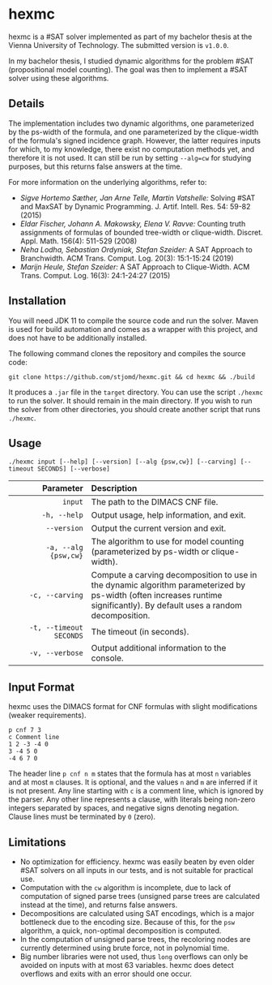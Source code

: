 # hexmc

hexmc is a #SAT solver implemented as part of my bachelor thesis at the Vienna University of Technology.
The submitted version is `v1.0.0`.

In my bachelor thesis, I studied dynamic algorithms for the problem #SAT (propositional model counting). The goal was then to implement a #SAT solver using these algorithms.

## Details

The implementation includes two dynamic algorithms, one parameterized by the ps-width of the formula, and one parameterized by the clique-width of the formula's signed incidence graph.
However, the latter requires inputs for which, to my knowledge, there exist no computation methods yet, and therefore it is not used.
It can still be run by setting `--alg=cw` for studying purposes, but this returns false answers at the time.


For more information on the underlying algorithms, refer to:
- *Sigve Hortemo Sæther, Jan Arne Telle, Martin Vatshelle:* Solving #SAT and MaxSAT by Dynamic Programming. J. Artif. Intell. Res. 54: 59-82 (2015)
- *Eldar Fischer, Johann A. Makowsky, Elena V. Ravve:* Counting truth assignments of formulas of bounded tree-width or clique-width. Discret. Appl. Math. 156(4): 511-529 (2008)
- *Neha Lodha, Sebastian Ordyniak, Stefan Szeider:* A SAT Approach to Branchwidth. ACM Trans. Comput. Log. 20(3): 15:1-15:24 (2019)
- *Marijn Heule, Stefan Szeider:* A SAT Approach to Clique-Width. ACM Trans. Comput. Log. 16(3): 24:1-24:27 (2015)

## Installation
You will need JDK 11 to compile the source code and run the solver.
Maven is used for build automation and comes as a wrapper with this project, and does not have to be additionally installed.

The following command clones the repository and compiles the source code:

```
git clone https://github.com/stjomd/hexmc.git && cd hexmc && ./build
```
It produces a `.jar` file in the `target` directory.
You can use the script `./hexmc` to run the solver.
It should remain in the main directory.
If you wish to run the solver from other directories, you should create another script that runs `./hexmc`.

## Usage

```
./hexmc input [--help] [--version] [--alg {psw,cw}] [--carving] [--timeout SECONDS] [--verbose]
```
| &nbsp;&nbsp;&nbsp;&nbsp;&nbsp;&nbsp;&nbsp;&nbsp;&nbsp;&nbsp;&nbsp;&nbsp;Parameter | Description
| --: | :----
| `input` | The path to the DIMACS CNF file.
| `-h, --help` | Output usage, help information, and exit.
| `--version` | Output the current version and exit.
| `-a, --alg {psw,cw}` | The algorithm to use for model counting (parameterized by ps-width or clique-width).
| `-c, --carving` | Compute a carving decomposition to use in the dynamic algorithm parameterized by ps-width (often increases runtime significantly). By default uses a random decomposition.
| `-t, --timeout SECONDS` | The timeout (in seconds).
| `-v, --verbose` | Output additional information to the console.

## Input Format

hexmc uses the DIMACS format for CNF formulas with slight modifications (weaker requirements).
```
p cnf 7 3
c Comment line
1 2 -3 -4 0
3 -4 5 0
-4 6 7 0
```
The header line `p cnf n m` states that the formula has at most `n` variables and at most `m` clauses.
It is optional, and the values `n` and `m` are inferred if it is not present.
Any line starting with `c` is a comment line, which is ignored by the parser.
Any other line represents a clause, with literals being non-zero integers separated by spaces, and negative signs denoting negation.
Clause lines must be terminated by `0` (zero).

## Limitations

- No optimization for efficiency.
hexmc was easily beaten by even older #SAT solvers on all inputs in our tests, and is not suitable for practical use.
- Computation with the `cw` algorithm is incomplete, due to lack of computation of signed parse trees (unsigned parse trees are calculated instead at the time), and returns false answers.
- Decompositions are calculated using SAT encodings, which is a major bottleneck due to the encoding size.
Because of this, for the `psw` algorithm, a quick, non-optimal decomposition is computed.
- In the computation of unsigned parse trees, the recoloring nodes are currently determined using brute force, not in polynomial time.
- Big number libraries were not used, thus `long` overflows can only be avoided on inputs with at most 63 variables.
hexmc does detect overflows and exits with an error should one occur.
